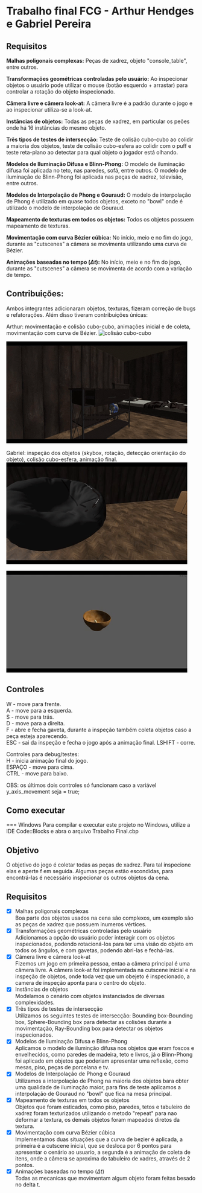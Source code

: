 # Trabalho final FCG - Arthur Hendges e Gabriel Pereira
## Requisitos

**Malhas poligonais complexas:**  Peças de xadrez, objeto "console_table", entre outros.


**Transformações geométricas controladas pelo usuário:** Ao inspecionar objetos o usuário pode utilizar o mouse (botão esquerdo + arrastar) para controlar a rotação do objeto inspecionado. 

**Câmera livre e câmera look-at:** A câmera livre é a padrão durante o jogo e ao inspecionar utiliza-se a look-at.

**Instâncias de objetos:** Todas as peças de xadrez, em particular os peões onde há 16 instâncias do mesmo objeto.

**Três tipos de testes de intersecção**: Teste de colisão cubo-cubo ao colidir a maioria dos objetos, teste de colisão cubo-esfera ao colidir com o puff e teste reta-plano ao detectar para qual objeto o jogador está olhando.

**Modelos de Iluminação Difusa e Blinn-Phong:** O modelo de iluminação difusa foi aplicada no teto, nas paredes, sofá, entre outros. O modelo de iluminação de Blinn-Phong foi aplicada nas peças de xadrez, televisão, entre outros. 

**Modelos de Interpolação de Phong e Gouraud:** O modelo de interpolação de Phong é utilizado em quase todos objetos, exceto no "bowl" onde é utilizado o modelo de interpolação de Gouraud.

**Mapeamento de texturas em todos os objetos:** Todos os objetos possuem mapeamento de texturas.

**Movimentação com curva Bézier cúbica:** No início, meio e no fim do jogo, durante as "cutscenes" a câmera se movimenta utilizando uma curva de Bézier.

**Animações baseadas no tempo ($\Delta t$):** No início, meio e no fim do jogo, durante as "cutscenes" a câmera se movimenta de acordo com a variação de tempo.


## Contribuições:
Ambos integrantes adicionaram objetos, texturas, fizeram correção de bugs e refatorações. Além disso tiveram contribuições únicas:

Arthur: movimentação e colisão cubo-cubo, animações inicial e de coleta, movimentação com curva de Bézier.
![colisão cubo-cubo](./gifs/colisão.gif)

![gaveta abrindo](./gifs/gaveta.gif)

Gabriel: inspeção dos objetos (skybox, rotação, detecção orientação do objeto), colisão cubo-esfera, animação final.
![colisão cubo-esfera](./gifs/colisao2.gif)

![inspecao](./gifs/inspeção.gif)
## Controles

W - move para frente. \
A - move para a esquerda. \
S - move para trás. \
D - move para a direita. \
F - abre e fecha gaveta, durante a inspeção também coleta objetos caso a peça esteja aparecendo.\
ESC - sai da inspeção e fecha o jogo após a animação final.
LSHIFT - corre.

Controles para debug/testes:\
H - inicia animação final do jogo.\
ESPAÇO - move para cima.\
CTRL - move para baixo.

OBS: os últimos dois controles só funcionam caso a variável y_axis_movement seja = true;

## Como executar

=== Windows
Para compilar e executar este projeto no Windows, utilize a IDE Code::Blocks e abra o arquivo Trabalho Final.cbp

## Objetivo
O objetivo do jogo é coletar todas as peças de xadrez. Para tal inspecione elas e aperte f em seguida. Algumas peças estão escondidas, para encontrá-las é necessário inspecionar os outros objetos da cena.

## Requisitos

- [X] Malhas poligonais complexas  
        Boa parte dos objetos usados na cena são complexos, um exemplo são as peças de xadrez que possuem inumeros vértices.  
- [X] Transformações geométricas controladas pelo usuário  
        Adicionamos a opção do usuário poder interagir com os objetos inspecionados, podendo rotacioná-los para ter uma visão do objeto em todos os ângulos, e com gavetas, podendo abri-las e fechá-las.  
- [X] Câmera livre e câmera look-at  
        Fizemos um jogo em primeira pessoa, entao a câmera principal é uma câmera livre. A câmera look-at foi implementada na cutscene inicial e na inspeção de objetos, onde toda vez que um obejeto é inspecionado, a camera de inspeção aponta para o centro do objeto.  
- [X] Instâncias de objetos  
        Modelamos o cenário com objetos instanciados de diversas complexidades.  
- [X] Três tipos de testes de intersecção  
        Utilizamos os seguintes testes de intersecção: Bounding box-Bounding box, Sphere-Bounding box para detectar as colisões durante a movimentação, Ray-Bounding box para detectar os objetos inspecionados.  
- [X] Modelos de Iluminação Difusa e Blinn-Phong  
        Aplicamos o modelo de iluminção difusa nos objetos que eram foscos e envelhecidos, como paredes de madeira, teto e livros, já o Blinn-Phong foi aplicado em objetos que poderiam apresentar uma reflexão, como mesas, piso, peças de porcelana e tv.  
- [X] Modelos de Interpolação de Phong e Gouraud  
        Utilizamos a interpolação de Phong na maioria dos objetos bara obter uma qualidade de iluminação maior, para fins de teste aplicamos a interpolação de Gouraud no "bowl" que fica na mesa principal.  
- [X] Mapeamento de texturas em todos os objetos  
        Objetos que foram esticados, como piso, paredes, tetos e tabuleiro de xadrez foram texturizados utilizando o metodo "repeat" para nao deformar a textura, os demais objetos foram mapeados diretos da textura.  
- [X] Movimentação com curva Bézier cúbica  
        Implementamos duas situações que a curva de bezier é aplicada, a primeira é a cutscene inicial, que se desloca por 6 pontos para apresentar o cenário ao usuario, a segunda é a animação de coleta de itens, onde a câmera se aproxima do tabuleiro de xadres, através de 2 pontos.  
- [X] Animações baseadas no tempo ($\Delta t$)  
        Todas as mecanicas que movimentam algum objeto foram feitas besado no delta t.
